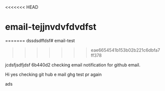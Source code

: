 <<<<<<< HEAD
# email-tejjnvdvfdvdfst
=======
dssdsdffdsf# email-test
>>>>>>> eae6654541b153b02b221c6dbfa7ff378

jcdsfjsdfjdsf
6b440d2
checking email notification for github email.

Hi yes
checking git hub e
mail 
ghg
test pr again

ads
